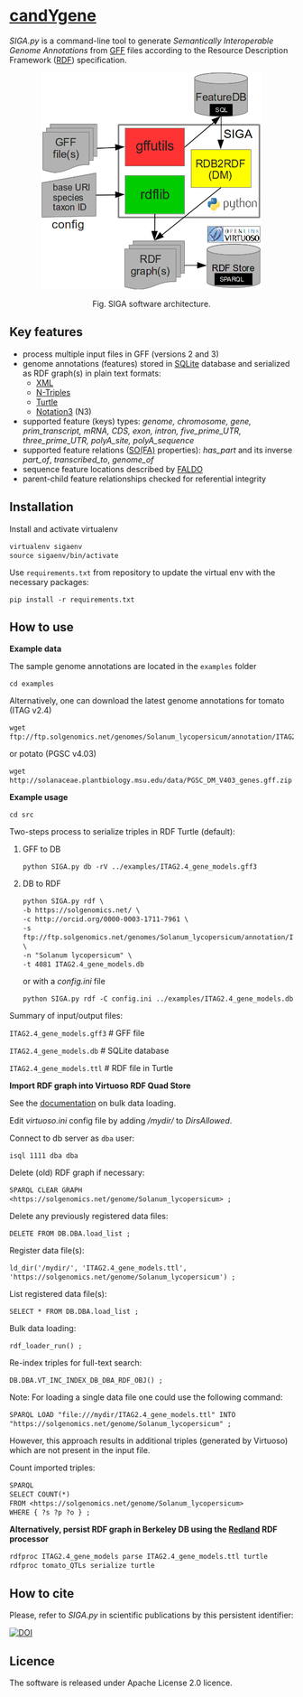 [candYgene](http://software.esciencecenter.nl/project/candygene/)
=
*SIGA.py* is a command-line tool to generate *Semantically Interoperable Genome Annotations* from
[GFF](https://github.com/The-Sequence-Ontology/Specifications/blob/master/gff3.md) files according to the Resource Description Framework ([RDF](https://www.w3.org/TR/rdf11-concepts/)) specification.

<div align="center">
  <figure>
    <p>
      <img src ="doc/SIGA.png" alt="SIGA software architecture." />
      <figcaption>Fig. SIGA software architecture.</figcaption>
    </p>
  </figure>
</div>

## Key features ##
- process multiple input files in GFF (versions 2 and 3)
- genome annotations (features) stored in [SQLite](https://sqlite.org/) database and serialized as RDF graph(s) in plain text formats:
  - [XML](https://www.w3.org/TR/rdf-syntax-grammar/)
  - [N-Triples](https://www.w3.org/TR/n-triples/)
  - [Turtle](https://www.w3.org/TeamSubmission/turtle/)
  - [Notation3](https://www.w3.org/DesignIssues/Notation3.html) (N3)
- supported feature (keys) types: *genome, chromosome, gene, prim_transcript, mRNA, CDS, exon, intron, five_prime_UTR, three_prime_UTR, polyA_site, polyA_sequence*
- supported feature relations ([SO(FA)](http://www.sequenceontology.org/) properties): _has_part_ and its inverse _part_of_, _transcribed_to_, _genome_of_
- sequence feature locations described by [FALDO](https://github.com/JervenBolleman/FALDO)
- parent-child feature relationships checked for referential integrity

## Installation ##

Install and activate virtualenv

    virtualenv sigaenv
    source sigaenv/bin/activate

Use `requirements.txt` from repository to update the virtual env with the necessary packages:

    pip install -r requirements.txt


## How to use ##

**Example data**

The sample genome annotations are located in the `examples` folder

    cd examples

Alternatively, one can download the latest genome annotations for tomato (ITAG v2.4) 

    wget ftp://ftp.solgenomics.net/genomes/Solanum_lycopersicum/annotation/ITAG2.4_release/ITAG2.4_gene_models.gff3

or potato (PGSC v4.03)

    wget http://solanaceae.plantbiology.msu.edu/data/PGSC_DM_V403_genes.gff.zip


**Example usage**

    cd src

Two-steps process to serialize triples in RDF Turtle (default):

1. GFF to DB

    ```
    python SIGA.py db -rV ../examples/ITAG2.4_gene_models.gff3
    ```

2. DB to RDF

    ```
    python SIGA.py rdf \
    -b https://solgenomics.net/ \
    -c http://orcid.org/0000-0003-1711-7961 \
    -s ftp://ftp.solgenomics.net/genomes/Solanum_lycopersicum/annotation/ITAG2.4_release/ITAG2.4_gene_models.gff3 \
    -n "Solanum lycopersicum" \
    -t 4081 ITAG2.4_gene_models.db
    ```

    or with a _config.ini_ file
    ```
    python SIGA.py rdf -C config.ini ../examples/ITAG2.4_gene_models.db
    ```

Summary of input/output files:

`ITAG2.4_gene_models.gff3` # GFF file

`ITAG2.4_gene_models.db`   # SQLite database

`ITAG2.4_gene_models.ttl`  # RDF file in Turtle

**Import RDF graph into Virtuoso RDF Quad Store**

See the [documentation](http://virtuoso.openlinksw.com/dataspace/doc/dav/wiki/Main/VirtBulkRDFLoader) on bulk data loading.

Edit _virtuoso.ini_ config file by adding _/mydir/_ to _DirsAllowed_.

Connect to db server as `dba` user:

```
isql 1111 dba dba
```

Delete (old) RDF graph if necessary:

```
SPARQL CLEAR GRAPH <https://solgenomics.net/genome/Solanum_lycopersicum> ;
```

Delete any previously registered data files:

```
DELETE FROM DB.DBA.load_list ;
```

Register data file(s):

```
ld_dir('/mydir/', 'ITAG2.4_gene_models.ttl', 'https://solgenomics.net/genome/Solanum_lycopersicum') ;
```

List registered data file(s):

```
SELECT * FROM DB.DBA.load_list ;
```

Bulk data loading:

```
rdf_loader_run() ;
```

Re-index triples for full-text search:

```
DB.DBA.VT_INC_INDEX_DB_DBA_RDF_OBJ() ;
```

Note: For loading a single data file one could use the following command:

```
SPARQL LOAD "file:///mydir/ITAG2.4_gene_models.ttl" INTO "https://solgenomics.net/genome/Solanum_lycopersicum" ;
```

However, this approach results in additional triples (generated by Virtuoso) which are not present in the input file.

Count imported triples:

```
SPARQL
SELECT COUNT(*)
FROM <https://solgenomics.net/genome/Solanum_lycopersicum>
WHERE { ?s ?p ?o } ;
```

**Alternatively, persist RDF graph in Berkeley DB using the [Redland](http://librdf.org/) RDF processor**

```
rdfproc ITAG2.4_gene_models parse ITAG2.4_gene_models.ttl turtle
rdfproc tomato_QTLs serialize turtle
```

## How to cite ##

Please, refer to _SIGA.py_ in scientific publications by this persistent identifier:

[![DOI](https://zenodo.org/badge/DOI/10.5281/zenodo.30554.svg)](https://doi.org/10.5281/zenodo.30554)


## Licence ##
The software is released under Apache License 2.0 licence.
